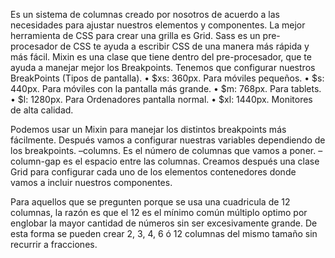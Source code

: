 Es un sistema de columnas creado por nosotros de acuerdo a las necesidades para ajustar nuestros elementos y componentes.
La mejor herramienta de CSS para crear una grilla es Grid.
Sass es un pre-procesador de CSS te ayuda a escribir CSS de una manera más rápida y más fácil.
Mixin es una clase que tiene dentro del pre-procesador, que te ayuda a manejar mejor los Breakpoints.
Tenemos que configurar nuestros BreakPoints (Tipos de pantalla).
• $xs: 360px. Para móviles pequeños.
• $s: 440px. Para móviles con la pantalla más grande.
• $m: 768px. Para tablets.
• $l: 1280px. Para Ordenadores pantalla normal.
• $xl: 1440px. Monitores de alta calidad.

Podemos usar un Mixin para manejar los distintos breakpoints más fácilmente.
Después vamos a configurar nuestras variables dependiendo de los breakpoints.
–columns. Es el número de columnas que vamos a poner.
–column-gap es el espacio entre las columnas.
Creamos después una clase Grid para configurar cada uno de los elementos contenedores donde vamos a incluir nuestros componentes.

Para aquellos que se pregunten porque se usa una cuadricula de 12 columnas, la razón es que el 12 es el mínimo común múltiplo optimo por englobar la mayor cantidad de números sin ser excesivamente grande.
De esta forma se pueden crear 2, 3, 4, 6 ó 12 columnas del mismo tamaño sin recurrir a fracciones.